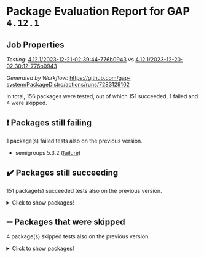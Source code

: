 # Package Evaluation Report for GAP `4.12.1`

## Job Properties

*Testing:* [4.12.1/2023-12-21-02:39:44-776b0943](https://github.com/gap-system/PackageDistro/blob/data/reports/4.12.1/2023-12-21-02:39:44-776b0943) vs [4.12.1/2023-12-20-02:30:12-776b0943](https://github.com/gap-system/PackageDistro/blob/data/reports/4.12.1/2023-12-20-02:30:12-776b0943)

*Generated by Workflow:* https://github.com/gap-system/PackageDistro/actions/runs/7283129102

In total, 156 packages were tested, out of which 151 succeeded, 1 failed and 4 were skipped.

## :exclamation: Packages still failing

1 package(s) failed tests also on the previous version.
- semigroups 5.3.2 [(failure)](https://github.com/gap-system/PackageDistro/actions/runs/7283129102/job/19846844425)

## :heavy_check_mark: Packages still succeeding

151 package(s) succeeded tests also on the previous version.
<details><summary>Click to show packages!</summary>

- 4ti2interface 2023.02-04 [(success)](https://github.com/gap-system/PackageDistro/actions/runs/7283129102/job/19846826893)
- ace 5.6.2 [(success)](https://github.com/gap-system/PackageDistro/actions/runs/7283129102/job/19846827019)
- aclib 1.3.2 [(success)](https://github.com/gap-system/PackageDistro/actions/runs/7283129102/job/19846827136)
- agt 0.3.1 [(success)](https://github.com/gap-system/PackageDistro/actions/runs/7283129102/job/19846827248)
- alnuth 3.2.1 [(success)](https://github.com/gap-system/PackageDistro/actions/runs/7283129102/job/19846827339)
- anupq 3.3.0 [(success)](https://github.com/gap-system/PackageDistro/actions/runs/7283129102/job/19846827437)
- atlasrep 2.1.7 [(success)](https://github.com/gap-system/PackageDistro/actions/runs/7283129102/job/19846827516)
- autodoc 2023.06.19 [(success)](https://github.com/gap-system/PackageDistro/actions/runs/7283129102/job/19846828655)
- automata 1.15 [(success)](https://github.com/gap-system/PackageDistro/actions/runs/7283129102/job/19846828917)
- automgrp 1.3.2 [(success)](https://github.com/gap-system/PackageDistro/actions/runs/7283129102/job/19846829090)
- autpgrp 1.11 [(success)](https://github.com/gap-system/PackageDistro/actions/runs/7283129102/job/19846829293)
- cap 2023.12-10 [(success)](https://github.com/gap-system/PackageDistro/actions/runs/7283129102/job/19846829722)
- caratinterface 2.3.6 [(success)](https://github.com/gap-system/PackageDistro/actions/runs/7283129102/job/19846830541)
- cddinterface 2022.11.01 [(success)](https://github.com/gap-system/PackageDistro/actions/runs/7283129102/job/19846830702)
- circle 1.6.6 [(success)](https://github.com/gap-system/PackageDistro/actions/runs/7283129102/job/19846830830)
- classicpres 1.22 [(success)](https://github.com/gap-system/PackageDistro/actions/runs/7283129102/job/19846830959)
- cohomolo 1.6.11 [(success)](https://github.com/gap-system/PackageDistro/actions/runs/7283129102/job/19846831095)
- congruence 1.2.5 [(success)](https://github.com/gap-system/PackageDistro/actions/runs/7283129102/job/19846831229)
- corelg 1.56 [(success)](https://github.com/gap-system/PackageDistro/actions/runs/7283129102/job/19846831391)
- crime 1.6 [(success)](https://github.com/gap-system/PackageDistro/actions/runs/7283129102/job/19846831543)
- crisp 1.4.6 [(success)](https://github.com/gap-system/PackageDistro/actions/runs/7283129102/job/19846831671)
- crypting 0.10.4 [(success)](https://github.com/gap-system/PackageDistro/actions/runs/7283129102/job/19846831796)
- cryst 4.1.27 [(success)](https://github.com/gap-system/PackageDistro/actions/runs/7283129102/job/19846831927)
- crystcat 1.1.10 [(success)](https://github.com/gap-system/PackageDistro/actions/runs/7283129102/job/19846832055)
- ctbllib 1.3.6 [(success)](https://github.com/gap-system/PackageDistro/actions/runs/7283129102/job/19846832174)
- cubefree 1.19 [(success)](https://github.com/gap-system/PackageDistro/actions/runs/7283129102/job/19846832323)
- curlinterface 2.3.2 [(success)](https://github.com/gap-system/PackageDistro/actions/runs/7283129102/job/19846832478)
- cvec 2.8.1 [(success)](https://github.com/gap-system/PackageDistro/actions/runs/7283129102/job/19846832650)
- datastructures 0.3.0 [(success)](https://github.com/gap-system/PackageDistro/actions/runs/7283129102/job/19846832809)
- deepthought 1.0.6 [(success)](https://github.com/gap-system/PackageDistro/actions/runs/7283129102/job/19846832976)
- design 1.8 [(success)](https://github.com/gap-system/PackageDistro/actions/runs/7283129102/job/19846833102)
- difsets 2.3.1 [(success)](https://github.com/gap-system/PackageDistro/actions/runs/7283129102/job/19846833279)
- digraphs 1.6.3 [(success)](https://github.com/gap-system/PackageDistro/actions/runs/7283129102/job/19846833466)
- edim 1.3.7 [(success)](https://github.com/gap-system/PackageDistro/actions/runs/7283129102/job/19846833642)
- example 4.3.4 [(success)](https://github.com/gap-system/PackageDistro/actions/runs/7283129102/job/19846833779)
- examplesforhomalg 2023.10-01 [(success)](https://github.com/gap-system/PackageDistro/actions/runs/7283129102/job/19846833923)
- factint 1.6.3 [(success)](https://github.com/gap-system/PackageDistro/actions/runs/7283129102/job/19846834068)
- ferret 1.0.9 [(success)](https://github.com/gap-system/PackageDistro/actions/runs/7283129102/job/19846834216)
- fga 1.5.0 [(success)](https://github.com/gap-system/PackageDistro/actions/runs/7283129102/job/19846834357)
- fining 1.5.6 [(success)](https://github.com/gap-system/PackageDistro/actions/runs/7283129102/job/19846834500)
- float 1.0.3 [(success)](https://github.com/gap-system/PackageDistro/actions/runs/7283129102/job/19846834657)
- format 1.4.3 [(success)](https://github.com/gap-system/PackageDistro/actions/runs/7283129102/job/19846834772)
- forms 1.2.9 [(success)](https://github.com/gap-system/PackageDistro/actions/runs/7283129102/job/19846834895)
- fplsa 1.2.6 [(success)](https://github.com/gap-system/PackageDistro/actions/runs/7283129102/job/19846835023)
- fr 2.4.12 [(success)](https://github.com/gap-system/PackageDistro/actions/runs/7283129102/job/19846835200)
- francy 2.0.3 [(success)](https://github.com/gap-system/PackageDistro/actions/runs/7283129102/job/19846835347)
- fwtree 1.3 [(success)](https://github.com/gap-system/PackageDistro/actions/runs/7283129102/job/19846835491)
- gapdoc 1.6.6 [(success)](https://github.com/gap-system/PackageDistro/actions/runs/7283129102/job/19846835629)
- gauss 2023.02-04 [(success)](https://github.com/gap-system/PackageDistro/actions/runs/7283129102/job/19846835748)
- gaussforhomalg 2023.11-01 [(success)](https://github.com/gap-system/PackageDistro/actions/runs/7283129102/job/19846835864)
- gbnp 1.0.5 [(success)](https://github.com/gap-system/PackageDistro/actions/runs/7283129102/job/19846836004)
- generalizedmorphismsforcap 2023.08-02 [(success)](https://github.com/gap-system/PackageDistro/actions/runs/7283129102/job/19846836138)
- genss 1.6.8 [(success)](https://github.com/gap-system/PackageDistro/actions/runs/7283129102/job/19846836287)
- gradedmodules 2023.09-01 [(success)](https://github.com/gap-system/PackageDistro/actions/runs/7283129102/job/19846836410)
- gradedringforhomalg 2023.08-01 [(success)](https://github.com/gap-system/PackageDistro/actions/runs/7283129102/job/19846836555)
- grape 4.9.0 [(success)](https://github.com/gap-system/PackageDistro/actions/runs/7283129102/job/19846836673)
- groupoids 1.73 [(success)](https://github.com/gap-system/PackageDistro/actions/runs/7283129102/job/19846836840)
- grpconst 2.6.4 [(success)](https://github.com/gap-system/PackageDistro/actions/runs/7283129102/job/19846836998)
- guarana 0.96.3 [(success)](https://github.com/gap-system/PackageDistro/actions/runs/7283129102/job/19846837117)
- guava 3.18 [(success)](https://github.com/gap-system/PackageDistro/actions/runs/7283129102/job/19846837216)
- hap 1.60 [(success)](https://github.com/gap-system/PackageDistro/actions/runs/7283129102/job/19846837365)
- hapcryst 0.1.15 [(success)](https://github.com/gap-system/PackageDistro/actions/runs/7283129102/job/19846837492)
- hecke 1.5.3 [(success)](https://github.com/gap-system/PackageDistro/actions/runs/7283129102/job/19846837611)
- help 3.5 [(success)](https://github.com/gap-system/PackageDistro/actions/runs/7283129102/job/19846837735)
- homalg 2023.10-01 [(success)](https://github.com/gap-system/PackageDistro/actions/runs/7283129102/job/19846837862)
- homalgtocas 2023.11-01 [(success)](https://github.com/gap-system/PackageDistro/actions/runs/7283129102/job/19846837978)
- idrel 2.45 [(success)](https://github.com/gap-system/PackageDistro/actions/runs/7283129102/job/19846838089)
- images 1.3.1 [(success)](https://github.com/gap-system/PackageDistro/actions/runs/7283129102/job/19846838205)
- intpic 0.3.0 [(success)](https://github.com/gap-system/PackageDistro/actions/runs/7283129102/job/19846838318)
- io 4.8.2 [(success)](https://github.com/gap-system/PackageDistro/actions/runs/7283129102/job/19846838465)
- io_forhomalg 2023.02-04 [(success)](https://github.com/gap-system/PackageDistro/actions/runs/7283129102/job/19846838587)
- irredsol 1.4.4 [(success)](https://github.com/gap-system/PackageDistro/actions/runs/7283129102/job/19846838714)
- json 2.1.1 [(success)](https://github.com/gap-system/PackageDistro/actions/runs/7283129102/job/19846838873)
- jupyterkernel 1.5.0 [(success)](https://github.com/gap-system/PackageDistro/actions/runs/7283129102/job/19846838999)
- jupyterviz 1.5.6 [(success)](https://github.com/gap-system/PackageDistro/actions/runs/7283129102/job/19846839096)
- kan 1.36 [(success)](https://github.com/gap-system/PackageDistro/actions/runs/7283129102/job/19846839218)
- kbmag 1.5.11 [(success)](https://github.com/gap-system/PackageDistro/actions/runs/7283129102/job/19846839323)
- laguna 3.9.6 [(success)](https://github.com/gap-system/PackageDistro/actions/runs/7283129102/job/19846839457)
- liealgdb 2.2.1 [(success)](https://github.com/gap-system/PackageDistro/actions/runs/7283129102/job/19846839570)
- liepring 2.8 [(success)](https://github.com/gap-system/PackageDistro/actions/runs/7283129102/job/19846839686)
- liering 2.4.2 [(success)](https://github.com/gap-system/PackageDistro/actions/runs/7283129102/job/19846839804)
- linearalgebraforcap 2023.12-05 [(success)](https://github.com/gap-system/PackageDistro/actions/runs/7283129102/job/19846839913)
- localizeringforhomalg 2023.10-01 [(success)](https://github.com/gap-system/PackageDistro/actions/runs/7283129102/job/19846840028)
- loops 3.4.3 [(success)](https://github.com/gap-system/PackageDistro/actions/runs/7283129102/job/19846840131)
- lpres 1.0.3 [(success)](https://github.com/gap-system/PackageDistro/actions/runs/7283129102/job/19846840256)
- majoranaalgebras 1.5.1 [(success)](https://github.com/gap-system/PackageDistro/actions/runs/7283129102/job/19846840339)
- mapclass 1.4.6 [(success)](https://github.com/gap-system/PackageDistro/actions/runs/7283129102/job/19846840440)
- matgrp 0.70 [(success)](https://github.com/gap-system/PackageDistro/actions/runs/7283129102/job/19846840530)
- matricesforhomalg 2023.11-02 [(success)](https://github.com/gap-system/PackageDistro/actions/runs/7283129102/job/19846840641)
- modisom 2.5.4 [(success)](https://github.com/gap-system/PackageDistro/actions/runs/7283129102/job/19846840744)
- modulepresentationsforcap 2023.10-01 [(success)](https://github.com/gap-system/PackageDistro/actions/runs/7283129102/job/19846840852)
- modules 2023.10-01 [(success)](https://github.com/gap-system/PackageDistro/actions/runs/7283129102/job/19846840952)
- monoidalcategories 2023.11-02 [(success)](https://github.com/gap-system/PackageDistro/actions/runs/7283129102/job/19846841084)
- nconvex 2022.09-01 [(success)](https://github.com/gap-system/PackageDistro/actions/runs/7283129102/job/19846841203)
- nilmat 1.4.2 [(success)](https://github.com/gap-system/PackageDistro/actions/runs/7283129102/job/19846841333)
- nock 1.5 [(success)](https://github.com/gap-system/PackageDistro/actions/runs/7283129102/job/19846841456)
- normalizinterface 1.3.6 [(success)](https://github.com/gap-system/PackageDistro/actions/runs/7283129102/job/19846841563)
- nq 2.5.10 [(success)](https://github.com/gap-system/PackageDistro/actions/runs/7283129102/job/19846841688)
- numericalsgps 1.3.1 [(success)](https://github.com/gap-system/PackageDistro/actions/runs/7283129102/job/19846841791)
- openmath 11.5.3 [(success)](https://github.com/gap-system/PackageDistro/actions/runs/7283129102/job/19846841890)
- orb 4.9.0 [(success)](https://github.com/gap-system/PackageDistro/actions/runs/7283129102/job/19846841994)
- packagemanager 1.4.1 [(success)](https://github.com/gap-system/PackageDistro/actions/runs/7283129102/job/19846842120)
- patternclass 2.4.3 [(success)](https://github.com/gap-system/PackageDistro/actions/runs/7283129102/job/19846842221)
- permut 2.0.4 [(success)](https://github.com/gap-system/PackageDistro/actions/runs/7283129102/job/19846842333)
- polenta 1.3.10 [(success)](https://github.com/gap-system/PackageDistro/actions/runs/7283129102/job/19846842440)
- polymaking 0.8.7 [(success)](https://github.com/gap-system/PackageDistro/actions/runs/7283129102/job/19846842545)
- primgrp 3.4.4 [(success)](https://github.com/gap-system/PackageDistro/actions/runs/7283129102/job/19846842668)
- profiling 2.5.4 [(success)](https://github.com/gap-system/PackageDistro/actions/runs/7283129102/job/19846842767)
- qpa 1.34 [(success)](https://github.com/gap-system/PackageDistro/actions/runs/7283129102/job/19846842876)
- quagroup 1.8.3 [(success)](https://github.com/gap-system/PackageDistro/actions/runs/7283129102/job/19846842986)
- radiroot 2.9 [(success)](https://github.com/gap-system/PackageDistro/actions/runs/7283129102/job/19846843095)
- rcwa 4.7.1 [(success)](https://github.com/gap-system/PackageDistro/actions/runs/7283129102/job/19846843215)
- rds 1.8 [(success)](https://github.com/gap-system/PackageDistro/actions/runs/7283129102/job/19846843355)
- recog 1.4.2 [(success)](https://github.com/gap-system/PackageDistro/actions/runs/7283129102/job/19846843502)
- repndecomp 1.3.0 [(success)](https://github.com/gap-system/PackageDistro/actions/runs/7283129102/job/19846843609)
- repsn 3.1.1 [(success)](https://github.com/gap-system/PackageDistro/actions/runs/7283129102/job/19846843719)
- resclasses 4.7.3 [(success)](https://github.com/gap-system/PackageDistro/actions/runs/7283129102/job/19846843853)
- ringsforhomalg 2023.11-02 [(success)](https://github.com/gap-system/PackageDistro/actions/runs/7283129102/job/19846843985)
- sco 2023.08-01 [(success)](https://github.com/gap-system/PackageDistro/actions/runs/7283129102/job/19846844107)
- scscp 2.4.1 [(success)](https://github.com/gap-system/PackageDistro/actions/runs/7283129102/job/19846844264)
- sglppow 2.3 [(success)](https://github.com/gap-system/PackageDistro/actions/runs/7283129102/job/19846844546)
- sgpviz 0.999.5 [(success)](https://github.com/gap-system/PackageDistro/actions/runs/7283129102/job/19846844674)
- simpcomp 2.1.14 [(success)](https://github.com/gap-system/PackageDistro/actions/runs/7283129102/job/19846844814)
- singular 2023.02.09 [(success)](https://github.com/gap-system/PackageDistro/actions/runs/7283129102/job/19846844947)
- sl2reps 1.1 [(success)](https://github.com/gap-system/PackageDistro/actions/runs/7283129102/job/19846845078)
- sla 1.5.3 [(success)](https://github.com/gap-system/PackageDistro/actions/runs/7283129102/job/19846845227)
- smallgrp 1.5.3 [(success)](https://github.com/gap-system/PackageDistro/actions/runs/7283129102/job/19846845367)
- smallsemi 0.6.13 [(success)](https://github.com/gap-system/PackageDistro/actions/runs/7283129102/job/19846845514)
- sonata 2.9.6 [(success)](https://github.com/gap-system/PackageDistro/actions/runs/7283129102/job/19846845663)
- sophus 1.27 [(success)](https://github.com/gap-system/PackageDistro/actions/runs/7283129102/job/19846845816)
- sotgrps 1.2 [(success)](https://github.com/gap-system/PackageDistro/actions/runs/7283129102/job/19846845983)
- spinsym 1.5.2 [(success)](https://github.com/gap-system/PackageDistro/actions/runs/7283129102/job/19846846114)
- standardff 1.0 [(success)](https://github.com/gap-system/PackageDistro/actions/runs/7283129102/job/19846846257)
- symbcompcc 1.3.2 [(success)](https://github.com/gap-system/PackageDistro/actions/runs/7283129102/job/19846846416)
- thelma 1.3 [(success)](https://github.com/gap-system/PackageDistro/actions/runs/7283129102/job/19846846561)
- tomlib 1.2.9 [(success)](https://github.com/gap-system/PackageDistro/actions/runs/7283129102/job/19846846936)
- toolsforhomalg 2023.11-01 [(success)](https://github.com/gap-system/PackageDistro/actions/runs/7283129102/job/19846847110)
- toric 1.9.5 [(success)](https://github.com/gap-system/PackageDistro/actions/runs/7283129102/job/19846847264)
- toricvarieties 2022.07.13 [(success)](https://github.com/gap-system/PackageDistro/actions/runs/7283129102/job/19846847430)
- transgrp 3.6.5 [(success)](https://github.com/gap-system/PackageDistro/actions/runs/7283129102/job/19846847587)
- ugaly 4.1.3 [(success)](https://github.com/gap-system/PackageDistro/actions/runs/7283129102/job/19846847768)
- unipot 1.5 [(success)](https://github.com/gap-system/PackageDistro/actions/runs/7283129102/job/19846847919)
- unitlib 4.2.0 [(success)](https://github.com/gap-system/PackageDistro/actions/runs/7283129102/job/19846848111)
- utils 0.84 [(success)](https://github.com/gap-system/PackageDistro/actions/runs/7283129102/job/19846848268)
- uuid 0.7 [(success)](https://github.com/gap-system/PackageDistro/actions/runs/7283129102/job/19846848413)
- walrus 0.9991 [(success)](https://github.com/gap-system/PackageDistro/actions/runs/7283129102/job/19846848577)
- wedderga 4.10.4 [(success)](https://github.com/gap-system/PackageDistro/actions/runs/7283129102/job/19846848719)
- xmod 2.91 [(success)](https://github.com/gap-system/PackageDistro/actions/runs/7283129102/job/19846848901)
- xmodalg 1.23 [(success)](https://github.com/gap-system/PackageDistro/actions/runs/7283129102/job/19846849060)
- yangbaxter 0.10.3 [(success)](https://github.com/gap-system/PackageDistro/actions/runs/7283129102/job/19846849198)
- zeromqinterface 0.14 [(success)](https://github.com/gap-system/PackageDistro/actions/runs/7283129102/job/19846849364)
</details>

## :heavy_minus_sign: Packages that were skipped

4 package(s) skipped tests also on the previous version.
<details><summary>Click to show packages!</summary>

- browse 1.8.21 [(skipped)](https://github.com/gap-system/PackageDistro/actions/runs/7283129102/job/19846537814)
- itc 1.5.1 [(skipped)](https://github.com/gap-system/PackageDistro/actions/runs/7283129102/job/19846537814)
- polycyclic 2.16 [(skipped)](https://github.com/gap-system/PackageDistro/actions/runs/7283129102/job/19846537814)
- xgap 4.31 [(skipped)](https://github.com/gap-system/PackageDistro/actions/runs/7283129102/job/19846537814)
</details>

